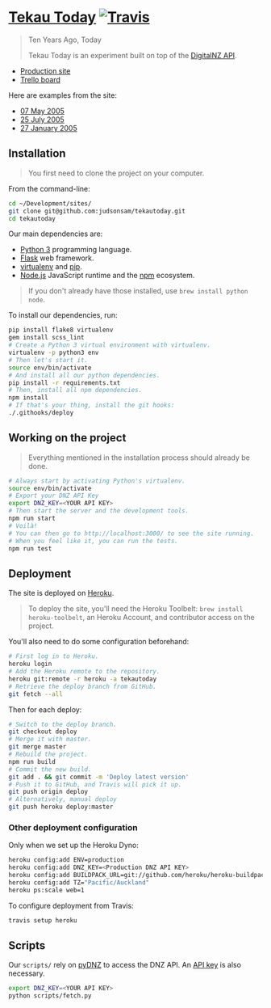 [Tekau Today](http://www.tekautoday.xyz/) [![Travis](https://img.shields.io/travis/judsonsam/tekautoday.svg?style=flat-square)](https://travis-ci.org/judsonsam/tekautoday)
==========

> Ten Years Ago, Today
>
> Tekau Today is an experiment built on top of the [DigitalNZ API](http://digitalnz.org/developers).

- [Production site](http://www.tekautoday.xyz/)
- [Trello board](https://trello.com/b/ytZCXTVM/tekau-today)

Here are examples from the site:

- [07 May 2005](http://www.tekautoday.xyz/record/ddafdd0330ffb48b082d132a348648d2)
- [25 July 2005](http://www.tekautoday.xyz/record/8090b73800d9bb93beaf4a36f2a1f42a)
- [27 January 2005](http://www.tekautoday.xyz/record/bf117d33a0631e1beafa38c5b8ac5d35)

## Installation

> You first need to clone the project on your computer.

From the command-line:

```sh
cd ~/Development/sites/
git clone git@github.com:judsonsam/tekautoday.git
cd tekautoday
```

Our main dependencies are:

- [Python 3](https://www.python.org/) programming language.
- [Flask](http://flask.pocoo.org/) web framework.
- [virtualenv](https://virtualenv.pypa.io/en/latest/) and [pip](https://pypi.python.org/pypi/pip).
- [Node.js](nodejs.org) JavaScript runtime and the [npm](https://www.npmjs.com/) ecosystem.

> If you don't already have those installed, use `brew install python node`.

To install our dependencies, run:

```sh
pip install flake8 virtualenv
gem install scss_lint
# Create a Python 3 virtual environment with virtualenv.
virtualenv -p python3 env
# Then let's start it.
source env/bin/activate
# And install all our python dependencies.
pip install -r requirements.txt
# Then, install all npm dependencies.
npm install
# If that's your thing, install the git hooks:
./.githooks/deploy
```

## Working on the project

> Everything mentioned in the installation process should already be done.

~~~sh
# Always start by activating Python's virtualenv.
source env/bin/activate
# Export your DNZ API Key
export DNZ_KEY=<YOUR API KEY>
# Then start the server and the development tools.
npm run start
# Voilà!
# You can then go to http://localhost:3000/ to see the site running.
# When you feel like it, you can run the tests.
npm run test
~~~

## Deployment

The site is deployed on [Heroku](http://heroku.com/).

> To deploy the site, you'll need the Heroku Toolbelt: `brew install heroku-toolbelt`, an Heroku Account, and contributor access on the project.

You'll also need to do some configuration beforehand:

~~~sh
# First log in to Heroku.
heroku login
# Add the Heroku remote to the repository.
heroku git:remote -r heroku -a tekautoday
# Retrieve the deploy branch from GitHub.
git fetch --all
~~~

Then for each deploy:

~~~sh
# Switch to the deploy branch.
git checkout deploy
# Merge it with master.
git merge master
# Rebuild the project.
npm run build
# Commit the new build.
git add . && git commit -m 'Deploy latest version'
# Push it to GitHub, and Travis will pick it up.
git push origin deploy
# Alternatively, manual deploy
git push heroku deploy:master
~~~

### Other deployment configuration

Only when we set up the Heroku Dyno:

~~~sh
heroku config:add ENV=production
heroku config:add DNZ_KEY=<Production DNZ API KEY>
heroku config:add BUILDPACK_URL=git://github.com/heroku/heroku-buildpack-python.git
heroku config:add TZ="Pacific/Auckland"
heroku ps:scale web=1
~~~

To configure deployment from Travis:

~~~sh
travis setup heroku
~~~

## Scripts

Our `scripts/` rely on [pyDNZ](https://github.com/fogonwater/pydnz) to access the DNZ API. An [API key](http://www.digitalnz.org/developers) is also necessary.

```sh
export DNZ_KEY=<YOUR API KEY>
python scripts/fetch.py
```
